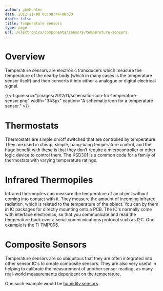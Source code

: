 ```yaml
---
author: gbmhunter
date: 2012-11-08 05:09:44+00:00
draft: false
title: Temperature Sensors
type: page
url: /electronics/components/sensors/temperature-sensors
---
```


# Overview

Temperature sensors are electronic transducers which measure the temperature of the nearby body (which in many cases is the temperature sensor itself) and then converts it into either a analogue or digital electrical signal.

{{< figure src="/images/2012/11/schematic-icon-for-temperature-sensor.png" width="343px" caption="A schematic icon for a temperature sensor."  >}}

# Thermostats

Thermostats are simple on/off switched that are controlled by temperature. They are used in cheap, simple, bang-bang temperature control, and the huge benefit with these is that they don't require a microcontroller or other logic device to control them. The KSD301 is a common code for a family of thermostats with varying temperature ratings.

# Infrared Thermopiles

Infrared thermopiles can measure the temperature of an object without coming into contact with it. They measure the amount of incoming infrared radiation, which is related to the temperature of the object. You can by them in IC packages for directly mounting onto a PCB. The IC's normally come with interface electronics, so that you communicate and read the temperature back over a serial communications protocol such as I2C. One example is the TI TMP006.

# Composite Sensors

Temperature sensors are so ubiquitous that they are often integrated into other sensor IC's to create composite sensors. They are also very useful in helping to calibrate the measurement of another sensor reading, as many real-world measurements dependent on the temperature.

One such example would be [humidity sensors](/electronics/components/sensors/humidity-sensors).

